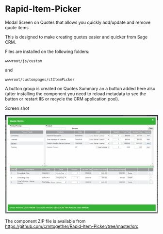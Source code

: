 # Rapid-Item-Picker

Modal Screen on Quotes that allows you quickly add/update and remove quote items

This is designed to make creating quotes easier and quicker from Sage CRM.

Files are installed on the following folders:

    wwwroot/js/custom
  
  and
  
    wwwroot/custompages/ctItemPicker
  
A button group is created on Quotes Summary an a button added here also (after installing the component you need to reload metadata to see the button or restart IIS or recycle the CRM application pool). 

  Screen shot 

<img src="https://github.com/crmtogether/Rapid-Item-Picker/blob/master/RapidItemPicker.png" />


The component ZIP file is available from 
https://github.com/crmtogether/Rapid-Item-Picker/tree/master/src
